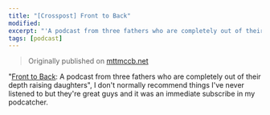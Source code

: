 ```yaml
---
title: "[Crosspost] Front to Back"
modified:
excerpt: "'A podcast from three fathers who are completely out of their depth raising daughters', I don't normally recommend things I've never listened to but they're great guys and it was an immediate subscribe in my podcatcher."
tags: [podcast]
---
```


> Originally published on [mttmccb.net](http://mttmccb.net/blog/2016/jumping-into-c-6)

"[Front to Back](http://www.fronttoback.co): A podcast from three fathers who are completely out of their depth raising daughters", I don't normally recommend things I've never listened to but they're great guys and it was an immediate subscribe in my podcatcher.

